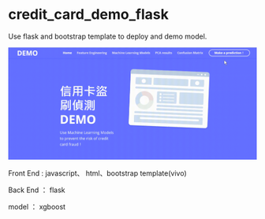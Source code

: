 # credit_card_demo_flask
Use flask and bootstrap template to deploy and demo model.

![image](https://github.com/ytchen175/image/blob/master/pred_demo.gif)

Front End : javascript、 html、bootstrap template(vivo)

Back End ： flask

model ： xgboost

